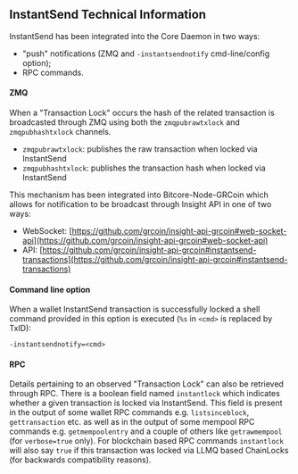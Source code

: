 ## InstantSend Technical Information

InstantSend has been integrated into the Core Daemon in two ways:

-   "push" notifications (ZMQ and `-instantsendnotify` cmd-line/config option);
-   RPC commands.

#### ZMQ

When a "Transaction Lock" occurs the hash of the related transaction is broadcasted through ZMQ using both the `zmqpubrawtxlock` and `zmqpubhashtxlock` channels.

-   `zmqpubrawtxlock`: publishes the raw transaction when locked via InstantSend
-   `zmqpubhashtxlock`: publishes the transaction hash when locked via InstantSend

This mechanism has been integrated into Bitcore-Node-GRCoin which allows for notification to be broadcast through Insight API in one of two ways:

-   WebSocket: [https://github.com/grcoin/insight-api-grcoin#web-socket-api](https://github.com/grcoin/insight-api-grcoin#web-socket-api)
-   API: [https://github.com/grcoin/insight-api-grcoin#instantsend-transactions](https://github.com/grcoin/insight-api-grcoin#instantsend-transactions)

#### Command line option

When a wallet InstantSend transaction is successfully locked a shell command provided in this option is executed (`%s` in `<cmd>` is replaced by TxID):

```
-instantsendnotify=<cmd>
```

#### RPC

Details pertaining to an observed "Transaction Lock" can also be retrieved through RPC. There is a boolean field named `instantlock` which indicates whether a given transaction is locked via InstantSend. This field is present in the output of some wallet RPC commands e.g. `listsinceblock`, `gettransaction` etc. as well as in the output of some mempool RPC commands e.g. `getmempoolentry` and a couple of others like `getrawmempool` (for `verbose=true` only). For blockchain based RPC commands `instantlock` will also say `true` if this transaction was locked via LLMQ based ChainLocks (for backwards compatibility reasons).

